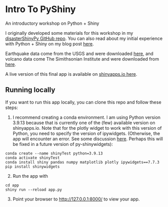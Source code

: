 # Intro To PyShiny
An introductory workshop on Python + Shiny

I originally developed some materials for this workshop in my [disasterShinyPy GitHub repo](https://github.com/ageller/disasterShinyPy).  You can also read about my initial experience with Python + Shiny on my blog post [here](https://sites.northwestern.edu/researchcomputing/2023/04/12/experimenting-with-shiny-for-python/).

Earthquake data come from the USGS and were downloaded [here](https://www.kaggle.com/datasets/thedevastator/uncovering-geophysical-insights-analyzing-usgs-e), and volcano data come The Simithsonian Institute and were downloaded from [here](https://www.kaggle.com/datasets/jessemostipak/volcano-eruptions).

A live version of this final app is available on [shinyapps.io here](https://ageller.shinyapps.io/disasterpy/).

## Running locally

If you want to run this app locally, you can clone this repo and follow these steps:

1. I recommend creating a conda environment.  I am using Python version 3.9.13 because that is currently one of the (few) available version on shinyapps.io.  Note that for the plotly widget to work with this version of Python, you need to specify the version of ipywidgets. (Otherwise, the app will encounter an error.  See some discussion [here](https://github.com/rstudio/py-shinywidgets/issues/79). Perhaps this will be fixed in a future version of py-shinywidgets):
```
conda create --name shinyTest python=3.9.13
conda activate shinyTest
conda install shiny pandas numpy matplotlib plotly ipywidgets==7.7.3
pip install shinywidgets
```

2. Run  the app with 
```
cd app
shiny run --reload app.py
```

3. Point your browser to http://127.0.0.1:8000/ to view your app.